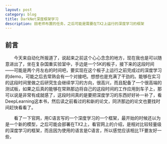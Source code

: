 ```yaml
---
layout: post
category: blog
title: DarkNet深度框架学习
description: 田老师布置的任务，之后可能是需要在TX2上运行的深度学习的框架
---
```


## 前言
　　今天来自动化所报道了，说起来之前这个心心念念的地方，现在我也是可以随意进出了，坐在复杂国重实验室中，手边是一个5K的板子，接下来的这段时间——可能是两个月左右的时间吧，要实现在这个板子上运行之前完成过的深度学习的demo，可能之后去常熟会有一个对接吧。想想也是充满了干劲的。能够在实习的这段时间里做之后研究生会继续学习的方向，很高兴，而且配备了一个很高端的测试板，如果之后真的能够在常熟那边将自己的这段时间的工作应用到车子上，那可以说是非常有成就感了，这段时间真的是要把深度学习的东西好好补一补了，看DeepLearning这本书，然后读之前看过的和新的论文，同济那边的论文也要找时间赶快看看了。

　　看了一下官网，用C语言写的一个深度学习的一个框架，最开始的时候还以为是一个新的模型，之后可能会部署在TX2上，看官网上的介绍，是相对比较轻量级的深度学习的框架，而且因为使用的语言是C语言，所以感觉应该相比TF要友好一些，